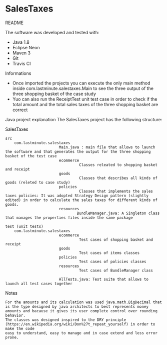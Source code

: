 # SalesTaxes

README


The software was developed and tested with:
 - Java 1.8
 - Eclipse Neon
 - Maven 3
 - Git
 - Travis CI
 
Informations
- Once imported the projects you can execute the only main method inside com.lastminute.salestaxes.Main to see the three output of the three shopping basket of the case study
- Yuo can also run the ReceiptTest unit test case in order to check if the total amount and the total sales taxes of the three shopping basket are correct


Java project explanation
The SalesTaxes project has the following structure:

SalesTaxes
	
	src 
		com.lastminute.salestaxes
							Main.java : main file that allows to launch the software and that generates the output for the three shopping basket of the test case
							ecommerce
								     Classes releated to shopping basket and receipt
							goods
									 Classes that describes all kinds of goods (releted to case study)
							policies
									 Classes that implements the sales taxes policies: It was adopted Strategy Design pattern (slightly edited) in order to calculate the sales taxes for different kinds of goods.
							resources
									BundleManager.java: A Singleton class that manages the properties files inside the same package
							
	test (unit tests)
		com.lastminute.salestaxes
							ecommerce
								     Test cases of shopping basket and receipt
							goods
									 Test cases of items classes
							policies
									 Test cases of policies classes
							resources
									 Test cases of BundleManager class
							
							AllTests.java: Test suite that allows to launch all test cases together

		

Notes

	For the amounts and its calculation was used java.math.BigDecimal that is the type designed by java architects to best represents money amounts and bacause it gives its user complete control over rounding behavior.
	The classes was designed inspired to the DRY principle (https://en.wikipedia.org/wiki/Don%27t_repeat_yourself) in order to make the code
	easy to understand, easy to manage and in case extend and less error prone.
